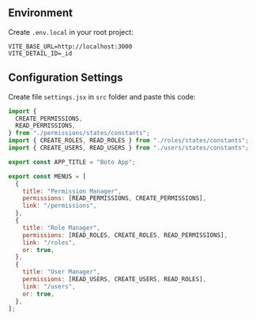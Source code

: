 ## Environment

Create `.env.local` in your root project:

```
VITE_BASE_URL=http://localhost:3000
VITE_DETAIL_ID=_id
```

## Configuration Settings

Create file `settings.jsx` in `src` folder and paste this code:

```jsx
import {
  CREATE_PERMISSIONS,
  READ_PERMISSIONS,
} from "./permissions/states/constants";
import { CREATE_ROLES, READ_ROLES } from "./roles/states/constants";
import { CREATE_USERS, READ_USERS } from "./users/states/constants";

export const APP_TITLE = "Boto App";

export const MENUS = [
  {
    title: "Permission Manager",
    permissions: [READ_PERMISSIONS, CREATE_PERMISSIONS],
    link: "/permissions",
  },
  {
    title: "Role Manager",
    permissions: [READ_ROLES, CREATE_ROLES, READ_PERMISSIONS],
    link: "/roles",
    or: true,
  },
  {
    title: "User Manager",
    permissions: [READ_USERS, CREATE_USERS, READ_ROLES],
    link: "/users",
    or: true,
  },
];
```
